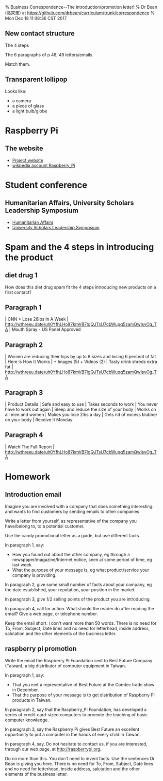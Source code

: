 % Business Correspondence--The introduction/promotion letter!
% Dr Bean (高來圭) at https://github.com/drbean/curriculum/trunk/correspondence
% Mon Dec 18 11:08:36 CST 2017

## New contact structure

The 4 steps

The 6 paragraphs of p 48, 49 letters/emails.

Match them.

## Transparent lollipop

Looks like:

- a camera
- a piece of glass
- a light bulb/globe

# Raspberry Pi

## The website

- [Project website](http://raspberrypi.org)
- [wikpedia account Raspberry_Pi](http://en.wikipedia.org/wiki/Raspberry_Pi)


# Student conference

## Humanitarian Affairs, University Scholars Leadership Symposium

- [Humanitarian Affairs](http://www.humanitarianaffairs.org.uk)
- [University Scholars Leadership Symposium](http://www.universityscholars.org.uk)

# Spam and the 4 steps in introducing the product

## diet drug 1

How does this diet drug spam fit the 4 steps introducing new products on a first contact?

## Paragraph 1

|	CNN > Lose 28lbs In A Week
|	http://wthreeu.date/uh0YfhLHo87kmVB7IgQJTsU7cbWupq5zamQwIsvOg_TA
|	Mouth Spray - US Panel Approved

## Paragraph 2

|	Women are reducing their hips by up to 8 sizes and losing 6 percent of fat
|	Here Is How It Works
|	+ Images (5)    + Videos (2)
|	Tasty drink shreds extra fat
|	http://wthreeu.date/uh0YfhLHo87kmVB7IgQJTsU7cbWupq5zamQwIsvOg_TA

## Paragraph 3

|	Product Details
|	    Safe and easy to use
|	    Takes seconds to work
|	    You never have to work out again
|	    Sleep and reduce the size of your body
|	    Works on all men and women
|	    Makes you lose 2lbs a day
|	    Gets rid of excess blubber on your body
|	    Receive It Monday

## Paragraph 4

|	Watch The Full Report
|	http://wthreeu.date/uh0YfhLHo87kmVB7IgQJTsU7cbWupq5zamQwIsvOg_TA

# Homework

## Introduction email

Imagine you are involved with a company that does something interesting and wants to find customers by sending emails to other companies.

Write a letter from yourself, as representative of the company you have/belong to, to a potential customer.

Use the candy promotional letter as a guide, but use different facts.

In paragraph 1, say:

- How you found out about the other company, eg through a newspaper/magazine/Internet notice, seen at some period of time, eg last week.
- What the purpose of your message is, eg what product/service your company is providing.

In paragraph 2, give some small number of facts about your company, eg the date established, your reputation, your position in the market.

In paragraph 3, give 1/2 selling points of the product you are introducing.

In paragraph 4, call for action. What should the reader do after reading the email? Give a web page, or telephone number.

Keep the email short. I don't want more than 50 words. There is no need for To, From, Subject, Date lines and no need for letterhead, inside address, salutation and the other elements of the business letter.

## raspberry pi promotion

Write the email the Raspberry Pi Foundation sent to Best Future Company (Taiwan), a big distributor of computer equipment in Taiwan.

In paragraph 1, say:

- That you met a representative of Best Future at the Comtec trade show in December.
- That the purpose of your message is to get distribution of Raspberry Pi products in Taiwan.

In paragraph 2, say that the Raspberry_Pi Foundation, has developed a series of credit-card-sized computers to promote the teaching of basic computer knowledge.

In paragraph 3, say the Raspberry Pi gives Best Future an excellent opportunity to put a computer in the hands of every child in Taiwan.

In paragraph 4, say, Do not hesitate to contact us, if you are interested, through our web page, at http://raspberrypi.org.

Do no more than this. You don't need to invent facts. Use the sentences Dr Bean is giving you here. There is no need for To, From, Subject, Date lines and no need for letterhead, inside address, salutation and the other elements of the business letter.

